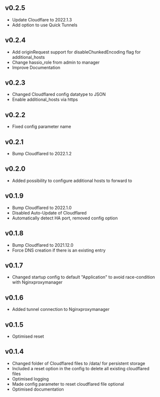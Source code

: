 ## v0.2.5
- Update Cloudflare to 2022.1.3
- Add option to use Quick Tunnels

## v0.2.4
- Add originRequest support for disableChunkedEncoding flag for additional_hosts
- Change hassio_role from admin to manager
- Improve Documentation

## v0.2.3
- Changed Cloudflared config datatype to JSON
- Enable additional_hosts via https

## v0.2.2
- Fixed config parameter name

## v0.2.1
- Bump Cloudflared to 2022.1.2

## v0.2.0
- Added possibility to configure additional hosts to forward to

## v0.1.9

- Bump Cloudflared to 2022.1.0
- Disabled Auto-Update of Cloudflared
- Automatically detect HA port, removed config option

## v0.1.8

- Bump Cloudflared to 2021.12.0
- Force DNS creation if there is an existing entry

## v0.1.7

- Changed startup config to default "Application" to avoid race-condition with Nginxproxymanager

## v0.1.6

- Added tunnel connection to Nginxproxymanager

## v0.1.5

- Optimised reset

## v0.1.4

- Changed folder of Cloudflared files to /data/ for persistent storage
- Included a reset option in the config to delete all existing cloudflared files
- Optimised logging
- Made config parameter to reset cloudflared file optional
- Optimised documentation